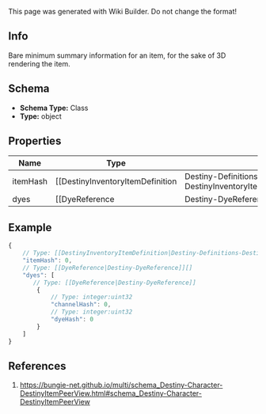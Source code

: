 <span class="wiki-builder">This page was generated with Wiki Builder. Do not change the format!</span>

## Info
Bare minimum summary information for an item, for the sake of 3D rendering the item.

## Schema
* **Schema Type:** Class
* **Type:** object

## Properties
Name | Type | Description
---- | ---- | -----------
itemHash | [[DestinyInventoryItemDefinition|Destiny-Definitions-DestinyInventoryItemDefinition]]:ManifestDefinition:integer:uint32 | The hash identifier of the item in question.  Use it to look up the DestinyInventoryItemDefinition of the itemfor static rendering data.
dyes | [[DyeReference|Destiny-DyeReference]][] | The list of dyes that have been applied to this item.

## Example
```javascript
{
    // Type: [[DestinyInventoryItemDefinition|Destiny-Definitions-DestinyInventoryItemDefinition]]:ManifestDefinition:integer:uint32
    "itemHash": 0,
    // Type: [[DyeReference|Destiny-DyeReference]][]
    "dyes": [
       // Type: [[DyeReference|Destiny-DyeReference]]
        {
            // Type: integer:uint32
            "channelHash": 0,
            // Type: integer:uint32
            "dyeHash": 0
        }
    ]
}

```

## References
1. https://bungie-net.github.io/multi/schema_Destiny-Character-DestinyItemPeerView.html#schema_Destiny-Character-DestinyItemPeerView
